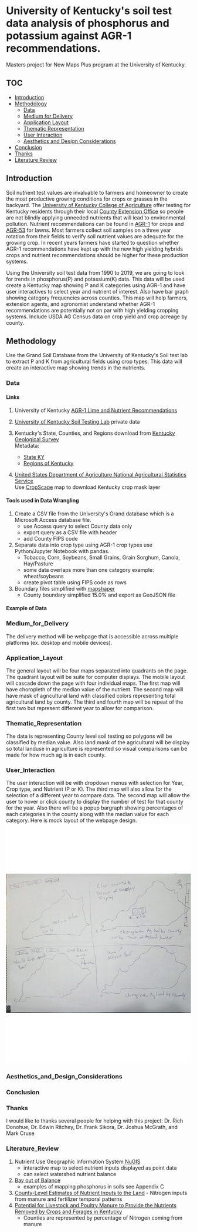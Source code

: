 # University of Kentucky's soil test data analysis of phosphorus and potassium against AGR-1 recommendations.
Masters project for New Maps Plus program at the University of Kentucky.

## TOC
- [Introduction](#introduction)
- [Methodology](#methodology)<br/>
     - [Data](#data)
     - [Medium for Delivery](#Medium_for_Delivery)
     - [Application Layout](#application_layout)
     - [Thematic Representation](#thematic_representation)
     - [User Interaction](#User_Interaction)
     - [Aesthetics and Design Considerations](#Aesthetics_and_Design_Considerations)
- [Conclusion](#conclusion)
- [Thanks](#thanks)
- [Literature Review](#literature_review)


## Introduction
Soil nutrient test values are invaluable to farmers and homeowner to create the most productive growing conditions for crops or grasses in the backyard. The [University of Kentucky College of Agriculture](http://www.rs.uky.edu/soil/TestingService.php) offer testing for Kentucky residents through their local [County Extension Office](http://extension.ca.uky.edu/county) so people are not blindly applying unneeded nutrients that will lead to environmental pollution. Nutrient recommendations can be found in [AGR-1](http://www2.ca.uky.edu/agcomm/pubs/agr/agr1/agr1.pdf) for crops and [AGR-53](http://www.uky.edu/WaterResources/FF/Nutrient%20Management/pdf/Lawn%20Fertilizer%20in%20Kentucky.pdf) for lawns. Most farmers collect soil samples on a three year rotation from their fields to verify soil nutrient values are adequate for the growing crop. In recent years farmers have started to question whether AGR-1 recommendations have kept up with the new high yielding hybrids crops and nutrient recommendations should be higher for these production systems. <br/>

Using the University soil test data from 1990 to 2019, we are going to look for trends in phosphorus(P) and potassium(K) data. This data will be used create a Kentucky map showing P and K categories using AGR-1 and have user interactives to select year and nutrient of interest. Also have bar graph showing category frequencies across counties. This map will help farmers, extension agents, and agronomist understand whether AGR-1 recommendations are potentially not on par with high yielding cropping systems. Include USDA AG Census data on crop yield and crop acreage by county.<br/>

## Methodology
Use the Grand Soil Database from the University of Kentucky's Soil test lab to extract P and K from agricultural fields using crop types. This data will create an interactive map showing trends in the nutrients.

### Data

#### Links
1. University of Kentucky [AGR-1 Lime and Nutrient Recommendations](http://www2.ca.uky.edu/agcomm/pubs/agr/agr1/agr1.pdf)

2. [University of Kentucky Soil Testing Lab](http://www.rs.uky.edu/soil/) private data

3. Kentucky's State, Counties, and Regions download from [Kentucky Geological Survey](https://www.uky.edu/KGS/gis/bounds.htm)<br/>
    Metadata:
    *  [State KY](https://www.uky.edu/KGS/gis/ky.htm)
    *  [Regions of Kentucky](https://www.uky.edu/KGS/gis/regions.htm)

4. [United States Department of Agriculture National Agricultural Statistics Service](https://www.nass.usda.gov/Data_and_Statistics/index.php)<br/>
Use [CropScape](https://nassgeodata.gmu.edu/CropScape/) map to download Kentucky crop mask layer

#### Tools used in Data Wrangling
1. Create a CSV file from the University's Grand database which is a Microsoft Access database file.
    - use Access query to select County data only
    - export query as a CSV file with header
    - add County FIPS code
2. Separate data into crop type using AGR-1 crop types use Python/Jupyter Notebook with pandas.
    - Tobacco, Corn, Soybeans, Small Grains, Grain Sorghum, Canola, Hay/Pasture
    - some data overlaps more than one category example: wheat/soybeans
    - create pivot table using FIPS code as rows  
3. Boundary files simplified with [mapshaper](https://mapshaper.org/)
    * County boundary simplified 15.0% and export as GeoJSON file
#### Example of Data

### Medium_for_Delivery
The delivery method will be webpage that is accessible across multiple platforms (ex. desktop and mobile devices).

### Application_Layout
The general layout will be four maps separated into quadrants on the page. The quadrant layout will be suite for computer displays. The mobile layout will cascade down the page with four individual maps. The first map will have choropleth of the median value of the nutrient. The second map will have mask of agricultural land with classified colors representing total agricultural land by county. The third and fourth map will be repeat of the first two but represent different year to allow for comparison.

### Thematic_Representation
The data is representing County level soil testing so polygons will be classified by median value. Also land mask of the agricultural will be display so total landuse in agriculture is represented so visual comparisons can be made for how much ag is in each county.  

### User_Interaction
The user interaction will be with dropdown menus with selection for Year, Crop type, and Nutrient (P or K). The third map will also allow for the selection of a different year to compare data. The second map will allow the user to hover or click county to display the number of test for that county for the year. Also there will be a popup bargraph showing percentages of each categories in the county along with the median value for each category. Here is mock layout of the webpage design.
![Mock up of webpage](data\mapLayout.jpg)


### Aesthetics_and_Design_Considerations


### Conclusion

### Thanks
I would like to thanks several people for helping with this project: Dr. Rich Donohue, Dr. Edwin Ritchey, Dr. Frank Sikora, Dr. Joshua McGrath, and Mark Cruse


### Literature_Review
1. Nutrient Use Geographic Information System [NuGIS](http://nugis.ipni.net/About%20NuGIS/)
    - interactive map to select nutrient inputs displayed as point data
    - can select watershed nutrient balance
2. [Bay out of Balance](https://www.ewg.org/sites/default/files/report/bay_out_of_balance_full_report.pdf)
    -  examples of mapping phosphorus in soils see Appendix C
3.    [County-Level Estimates of Nutrient Inputs to the Land](https://pubs.usgs.gov/sir/2006/5012/pdf/sir2006_5012.pdf)
    - Nitrogen inputs from manure and fertilizer  temporal patterns
4. [Potential for Livestock and Poultry Manure to Provide the Nutrients Removed by Crops and Forages in Kentucky](http://www2.ca.uky.edu/agcomm/pubs/ip/ip57/ip57.pdf)
    - Counties are represented by percentage of Nitrogen coming from manure
